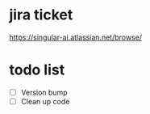 # jira ticket

https://singular-ai.atlassian.net/browse/<TICKET-ID>

# todo list

-   [ ] Version bump
-   [ ] Clean up code
